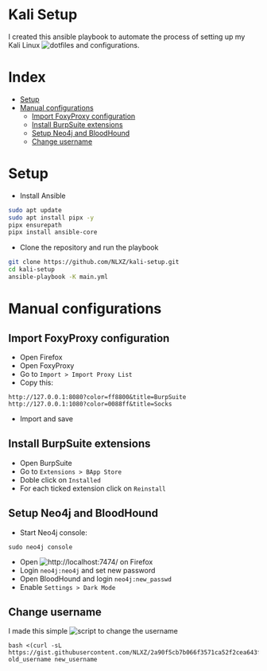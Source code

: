 # Kali Setup
I created this ansible playbook to automate the process of setting up my Kali Linux ![dotfiles](https://github.com/NLXZ/dotfiles) and configurations.

# Index
- [Setup](#setup)
- [Manual configurations](#manual-configurations)
  - [Import FoxyProxy configuration](#import-foxyproxy-configuration)
  - [Install BurpSuite extensions](#install-burpSuite-extensions)
  - [Setup Neo4j and BloodHound](#setup-neo4j-and-bloodHound)
  - [Change username](#change-username)

# Setup
- Install Ansible
```bash
sudo apt update
sudo apt install pipx -y
pipx ensurepath
pipx install ansible-core
```

- Clone the repository and run the playbook
```bash
git clone https://github.com/NLXZ/kali-setup.git
cd kali-setup
ansible-playbook -K main.yml
```

# Manual configurations

## Import FoxyProxy configuration
- Open Firefox
- Open FoxyProxy
- Go to `Import > Import Proxy List`
- Copy this:
```
http://127.0.0.1:8080?color=ff8800&title=BurpSuite
http://127.0.0.1:1080?color=0088ff&title=Socks
```
- Import and save

## Install BurpSuite extensions
- Open BurpSuite
- Go to `Extensions > BApp Store`
- Doble click on `Installed`
- For each ticked extension click on `Reinstall`

## Setup Neo4j and BloodHound
- Start Neo4j console:
```shell
sudo neo4j console
```
- Open ![http://localhost:7474/](http://localhost:7474/) on Firefox
- Login `neo4j:neo4j` and set new password
- Open BloodHound and login `neo4j:new_passwd`
- Enable `Settings > Dark Mode`

## Change username
I made this simple ![script](https://gist.github.com/NLXZ/2a90f5cb7b066f3571ca52f2cea643fb) to change the username
```shell
bash <(curl -sL https://gist.githubusercontent.com/NLXZ/2a90f5cb7b066f3571ca52f2cea643fb/raw/b911bb2f77a490819980903361ebc2c37c204298/change_username.sh) old_username new_username
```
